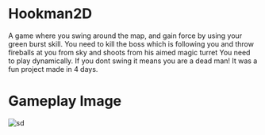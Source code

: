 # Hookman2D
A game where you swing around the map, and gain force by using your green burst skill. 
You need to kill the boss which is following you and throw fireballs at you from sky and shoots from his aimed magic turret
You need to play dynamically. If you dont swing it means you are a dead man! It was a fun project made in 4 days.
# Gameplay Image

![sd](https://user-images.githubusercontent.com/72387932/213012565-0c7e0484-1f23-4138-93cb-82aeafa24b60.JPG)
